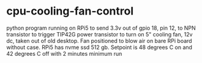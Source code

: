 # cpu-cooling-fan-control
python program running on RPi5 to send 3.3v out of gpio 18, pin 12, to NPN transistor to trigger TIP42G power transistor to turn on 5" cooling fan, 12v dc, taken out of old desktop. Fan positioned to blow air on bare RPi board without case.  RPi5 has nvme ssd 512 gb. Setpoint is 48 degrees C on and 42 degrees C off with 2 minutes minimum run
